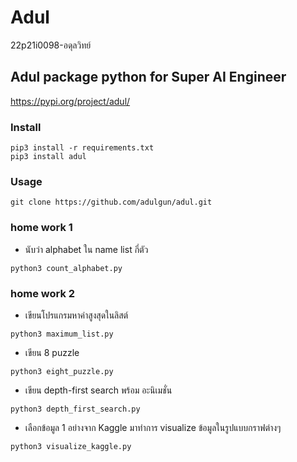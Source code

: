 # Adul
22p21i0098-อดุลวิทย์
## Adul package python for Super AI Engineer
https://pypi.org/project/adul/
### Install
```
pip3 install -r requirements.txt
pip3 install adul
```
### Usage
```
git clone https://github.com/adulgun/adul.git
```

### home work 1
* นับว่า alphabet ใน name list กี่ตัว
```
python3 count_alphabet.py
```

### home work 2
* เขียนโปรแกรมหาค่าสูงสุดในลิสต์
```
python3 maximum_list.py
```
* เขียน 8 puzzle 
```
python3 eight_puzzle.py
```
* เขียน depth-first search พร้อม อะนิเมชั่น
```
python3 depth_first_search.py
```
* เลือกข้อมูล 1 อย่างจาก Kaggle มาทำการ visualize ข้อมูลในรูปแบบกราฟต่างๆ
```
python3 visualize_kaggle.py
```